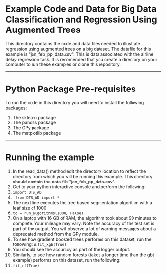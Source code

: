 # Example Code and Data for Big Data Classification and Regression Using Augmented Trees
This directory contains the code and data files needed to illustrate regression using augmented trees on a big dataset. The datafile for this example is "jan_feb_pp_data.csv". This is data associated with the airline delay regression task. It is recomended that you create a directory on your computer to run these examples or clone this repository.

---
# Python Package Pre-requisites
To run the code in this directory you will need to install the following packages:
1. The sklearn package
2. The pandas package
3. The GPy package
4. The matplotlib package

---
# Running the example
1. In the read_data() method edit the directory location to reflect the directory from which you will be running this example. This directory should contain the data file "jan_feb_pp_data.csv".
2. Get to your python interactive console and perform the following:
3. `import DTS_AD`
4. ` from DTS_AD import *`
5. The next line executes the tree based segmentation algorithm with a leaf size of 1000
6. `tc = run_algorithms(1000, False)`
7. On a laptop with 16 GB of RAM, the algorithm took about 90 minutes to complete. Your mileage may vary. Note the accuracy of the test set is part of the output. You will observe a lot of warning messages about a deprecated method from the GPy module. 
8. To see how gradient boosted trees performs on this dataset, run the following:
9.`fit_xgb(True)`
10. You should see the accuracy as part of the logger output.
11. Similarly, to see how random forests (takes a longer time than the gbt example) performs on this dataset, run the following:
12. `fit_rf(True)`

